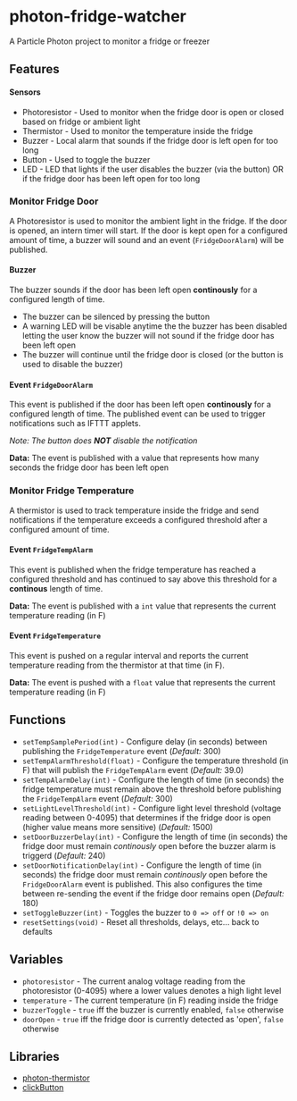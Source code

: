 # photon-fridge-watcher

A Particle Photon project to monitor a fridge or freezer

## Features

#### Sensors

- Photoresistor - Used to monitor when the fridge door is open or closed based on fridge or ambient light
- Thermistor - Used to monitor the temperature inside the fridge
- Buzzer - Local alarm that sounds if the fridge door is left open for too long
- Button - Used to toggle the buzzer
- LED - LED that lights if the user disables the buzzer (via the button) OR if the fridge door has been left open for too long


### Monitor Fridge Door

A Photoresistor is used to monitor the ambient light in the fridge. If the door is opened, an intern timer will start. If the door is kept open for a configured amount of time, a buzzer will sound and an event (`FridgeDoorAlarm`) will be published.

#### Buzzer

The buzzer sounds if the door has been left open **continously** for a configured length of time.

- The buzzer can be silenced by pressing the button
- A warning LED will be visable anytime the the buzzer has been disabled letting the user know the buzzer will not sound if the fridge door has been left open
- The buzzer will continue until the fridge door is closed (or the button is used to disable the buzzer)

#### Event ```FridgeDoorAlarm```

This event is published if the door has been left open **continously** for a configured length of time. The published event can be used to trigger notifications such as IFTTT applets.

*Note: The button does **NOT** disable the notification*

**Data:** The event is published with a value that represents how many seconds the fridge door has been left open


### Monitor Fridge Temperature

A thermistor is used to track temperature inside the fridge and send notifications if the temperature exceeds a configured threshold after a configured amount of time.

#### Event ```FridgeTempAlarm```

This event is published when the fridge temperature has reached a configured threshold and has continued to say above this threshold for a **continous** length of time.

**Data:** The event is published with a `int` value that represents the current temperature reading (in F)

#### Event ```FridgeTemperature```

This event is pushed on a regular interval and reports the current temperature reading from the thermistor at that time (in F).

**Data:** The event is pushed with a `float` value that represents the current temperature reading (in F)

## Functions

- `setTempSamplePeriod(int)` - Configure delay (in seconds) between publishing the `FridgeTemperature` event (*Default:* 300)
- `setTempAlarmThreshold(float)` -  Configure the temperature threshold (in F) that will publish the `FridgeTempAlarm` event (*Default:* 39.0)
- `setTempAlarmDelay(int)` - Configure the length of time (in seconds) the fridge temperature must remain above the threshold before publishing the `FridgeTempAlarm` event (*Default:* 300)
- `setLightLevelThreshold(int)` - Configure light level threshold (voltage reading between 0-4095) that determines if the fridge door is open (higher value means more sensitive) (*Default:* 1500)
- `setDoorBuzzerDelay(int)` - Configure the length of time (in seconds) the fridge door must remain *continously* open before the buzzer alarm is triggerd (*Default:* 240)
- `setDoorNotificationDelay(int)` - Configure the length of time (in seconds) the fridge door must remain *continously* open before the `FridgeDoorAlarm` event is published. This also configures the time between re-sending the event if the fridge door remains open (*Default:* 180)
- `setToggleBuzzer(int)` - Toggles the buzzer to `0 => off` or `!0 => on`
- `resetSettings(void)` - Reset all thresholds, delays, etc... back to defaults

## Variables

- `photoresistor` - The current analog voltage reading from the photoresistor (0-4095) where a lower values denotes a high light level
- `temperature` - The current temperature (in F) reading inside the fridge
- `buzzerToggle` - `true` iff the buzzer is currently enabled, `false` otherwise
- `doorOpen` - `true` iff the fridge door is currently detected as 'open', `false` otherwise

## Libraries

- [photon-thermistor](https://github.com/kegnet/photon-thermistor)
- [clickButton](https://github.com/pkourany/clickButton)
